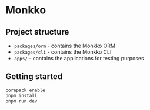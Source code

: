# Monkko

## Project structure

- `packages/orm` - contains the Monkko ORM
- `packages/cli` - contains the Monkko CLI
- `apps/` - contains the applications for testing purposes

## Getting started

```bash
corepack enable
pnpm install
pnpm run dev
```
